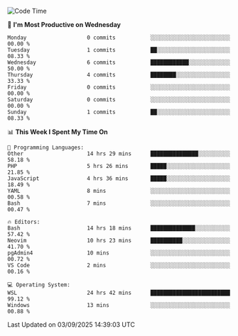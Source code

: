 <!--START_SECTION:waka-->
![Code Time](http://img.shields.io/badge/Code%20Time-5%2C725%20hrs%2059%20mins-blue)

📅 **I'm Most Productive on Wednesday** 

```text
Monday                   0 commits           ░░░░░░░░░░░░░░░░░░░░░░░░░   00.00 % 
Tuesday                  1 commits           ██░░░░░░░░░░░░░░░░░░░░░░░   08.33 % 
Wednesday                6 commits           ████████████░░░░░░░░░░░░░   50.00 % 
Thursday                 4 commits           ████████░░░░░░░░░░░░░░░░░   33.33 % 
Friday                   0 commits           ░░░░░░░░░░░░░░░░░░░░░░░░░   00.00 % 
Saturday                 0 commits           ░░░░░░░░░░░░░░░░░░░░░░░░░   00.00 % 
Sunday                   1 commits           ██░░░░░░░░░░░░░░░░░░░░░░░   08.33 % 
```


📊 **This Week I Spent My Time On** 

```text
💬 Programming Languages: 
Other                    14 hrs 29 mins      ███████████████░░░░░░░░░░   58.18 % 
PHP                      5 hrs 26 mins       █████░░░░░░░░░░░░░░░░░░░░   21.85 % 
JavaScript               4 hrs 36 mins       █████░░░░░░░░░░░░░░░░░░░░   18.49 % 
YAML                     8 mins              ░░░░░░░░░░░░░░░░░░░░░░░░░   00.58 % 
Bash                     7 mins              ░░░░░░░░░░░░░░░░░░░░░░░░░   00.47 % 

🔥 Editors: 
Bash                     14 hrs 18 mins      ██████████████░░░░░░░░░░░   57.42 % 
Neovim                   10 hrs 23 mins      ██████████░░░░░░░░░░░░░░░   41.70 % 
pgAdmin4                 10 mins             ░░░░░░░░░░░░░░░░░░░░░░░░░   00.72 % 
VS Code                  2 mins              ░░░░░░░░░░░░░░░░░░░░░░░░░   00.16 % 

💻 Operating System: 
WSL                      24 hrs 42 mins      █████████████████████████   99.12 % 
Windows                  13 mins             ░░░░░░░░░░░░░░░░░░░░░░░░░   00.88 % 
```


 Last Updated on 03/09/2025 14:39:03 UTC
<!--END_SECTION:waka-->

